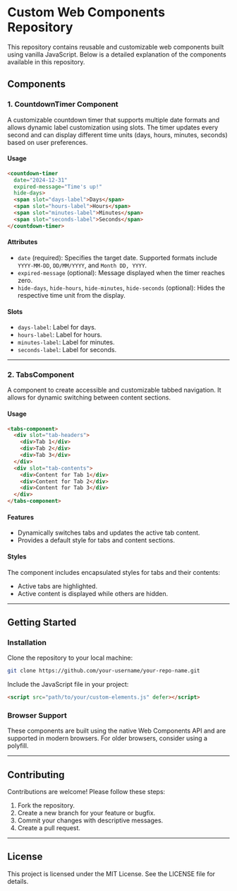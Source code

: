 # Custom Web Components Repository

This repository contains reusable and customizable web components built using vanilla JavaScript. Below is a detailed explanation of the components available in this repository.

## Components

### 1. CountdownTimer Component
A customizable countdown timer that supports multiple date formats and allows dynamic label customization using slots. The timer updates every second and can display different time units (days, hours, minutes, seconds) based on user preferences.

#### **Usage**
```html
<countdown-timer
  date="2024-12-31"
  expired-message="Time's up!"
  hide-days>
  <span slot="days-label">Days</span>
  <span slot="hours-label">Hours</span>
  <span slot="minutes-label">Minutes</span>
  <span slot="seconds-label">Seconds</span>
</countdown-timer>
```

#### **Attributes**
- `date` (required): Specifies the target date. Supported formats include `YYYY-MM-DD`, `DD/MM/YYYY`, and `Month DD, YYYY`.
- `expired-message` (optional): Message displayed when the timer reaches zero.
- `hide-days`, `hide-hours`, `hide-minutes`, `hide-seconds` (optional): Hides the respective time unit from the display.

#### **Slots**
- `days-label`: Label for days.
- `hours-label`: Label for hours.
- `minutes-label`: Label for minutes.
- `seconds-label`: Label for seconds.

---

### 2. TabsComponent
A component to create accessible and customizable tabbed navigation. It allows for dynamic switching between content sections.

#### **Usage**
```html
<tabs-component>
  <div slot="tab-headers">
    <div>Tab 1</div>
    <div>Tab 2</div>
    <div>Tab 3</div>
  </div>
  <div slot="tab-contents">
    <div>Content for Tab 1</div>
    <div>Content for Tab 2</div>
    <div>Content for Tab 3</div>
  </div>
</tabs-component>
```

#### **Features**
- Dynamically switches tabs and updates the active tab content.
- Provides a default style for tabs and content sections.

#### **Styles**
The component includes encapsulated styles for tabs and their contents:
- Active tabs are highlighted.
- Active content is displayed while others are hidden.

---

## Getting Started

### **Installation**
Clone the repository to your local machine:
```bash
git clone https://github.com/your-username/your-repo-name.git
```

Include the JavaScript file in your project:
```html
<script src="path/to/your/custom-elements.js" defer></script>
```

### **Browser Support**
These components are built using the native Web Components API and are supported in modern browsers. For older browsers, consider using a polyfill.

---

## Contributing
Contributions are welcome! Please follow these steps:
1. Fork the repository.
2. Create a new branch for your feature or bugfix.
3. Commit your changes with descriptive messages.
4. Create a pull request.

---

## License
This project is licensed under the MIT License. See the LICENSE file for details.
